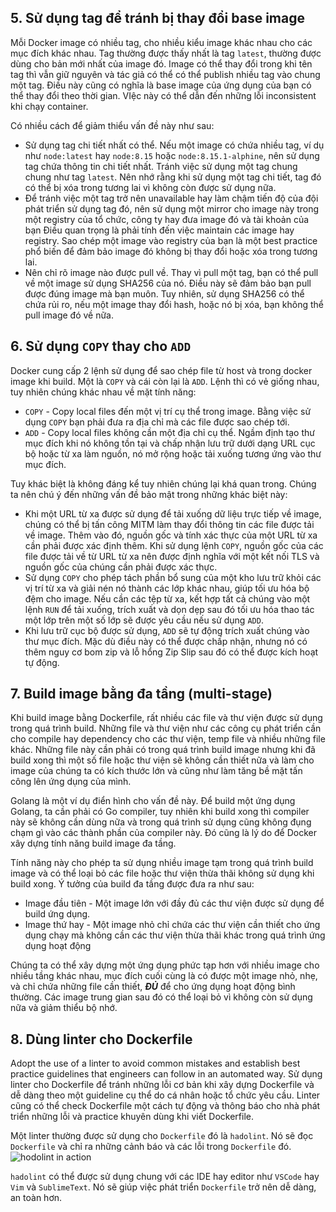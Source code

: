 ## 5. Sử dụng tag để tránh bị thay đổi base image
Mỗi Docker image có nhiều tag, cho nhiều kiểu image khác nhau cho các mục đích khác nhau. Tag thường được thấy nhất là tag `latest`, thường được dùng cho bản mới nhất của image đó. Image có thể thay đổi trong khi tên tag thì vẫn giữ nguyên và tác giả có thể có thể publish nhiều tag vào chung một tag. Điều này cũng có nghĩa là base image của ứng dụng của bạn có thể thay đổi theo thời gian. VIệc này có thể dẫn đến những lỗi inconsistent khi chạy container.

Có nhiều cách để giảm thiểu vấn đề này như sau:

- Sử dụng tag chi tiết nhất có thể. Nếu một image có chứa nhiều tag, ví dụ như `node:latest` hay `node:8.15` hoặc `node:8.15.1-alphine`, nên sử dụng tag chứa thông tin chi tiết nhất. Tránh việc sử dụng một tag chung chung như tag `latest`. Nên nhớ rằng khi sử dụng một tag chi tiết, tag đó có thể bị xóa trong tương lai vì không còn được sử dụng nữa.
- Để tránh việc một tag trở nên unavailable hay làm chậm tiến độ của đội phát triển sử dụng tag đó, nên sử dụng một mirror cho image này trong một registry của tổ chức, công ty hay đưa image đó và tài khoản của bạn Điều quan trọng là phải tính đến việc maintain các image hay registry. Sao chép một image vào registry của bạn là một best practice phổ biến để đảm bảo image đó không bị thay đổi hoặc xóa trong tương lai.
- Nên chỉ rõ image nào được pull về. Thay vì pull một tag, bạn có thể pull về một image sử dụng SHA256 của nó. Điều này sẽ đảm bảo bạn pull được đúng image mà bạn muôn. Tuy nhiên, sử dụng SHA256 có thể chứa rủi ro, nếu một image thay đổi hash, hoặc nó bị xóa, bạn không thể pull image đó về nữa.

## 6. Sử dụng `COPY` thay cho `ADD`

Docker cung cấp 2 lệnh sử dụng để sao chép file từ host và trong docker image khi build. Một là `COPY` và cái còn lại là `ADD`. Lệnh thì có vẻ giống nhau, tuy nhiên chúng khác nhau về mặt tính năng:
- `COPY` - Copy local files đến một vị trí cụ thể trong image. Bằng việc sử dụng `COPY` bạn phải đưa ra địa chỉ mà các file được sao chép tới.
- `ADD` - Copy local files không cần một địa chỉ cụ thể. Ngầm định tạo thư mục đích khi nó không tồn tại và chấp nhận lưu trữ dưới dạng URL cục bộ hoặc từ xa làm nguồn, nó mở rộng hoặc tải xuống tương ứng vào thư mục đích.

Tuy khác biệt là không đáng kể tuy nhiên chúng lại khá quan trong. Chúng ta nên chú ý đến những vấn đề bảo mật trong những khác biệt này:
- Khi một URL từ xa được sử dụng để tải xuống dữ liệu trực tiếp về image, chúng có thể bị tấn công MITM làm thay đổi thông tin các file được tải về image. Thêm vào đó, nguồn gốc và tính xác thực của một URL từ xa cần phải được xác định thêm. Khi sử dụng lệnh `COPY`, nguồn gốc của các file được tải về từ URL từ xa nên được định nghĩa với một kết nối TLS và nguồn gốc của chúng cần phải được xác thực.
- Sử dụng `COPY` cho phép tách phần bổ sung của một kho lưu trữ khỏi các vị trí từ xa và giải nén nó thành các lớp khác nhau, giúp tối ưu hóa bộ đệm cho image. Nếu cần các tệp từ xa, kết hợp tất cả chúng vào một lệnh `RUN` để tải xuống, trích xuất và dọn dẹp sau đó tối ưu hóa thao tác một lớp trên một số lớp sẽ được yêu cầu nếu sử dụng `ADD`.
- Khi lưu trữ cục bộ được sử dụng, `ADD` sẽ tự động trích xuất chúng vào thư mục đích. Mặc dù điều này có thể được chấp nhận, nhưng nó có thêm nguy cơ bom zip và lỗ hổng Zip Slip sau đó có thể được kích hoạt tự động.

## 7. Build image bằng đa tầng (multi-stage)
Khi build image bằng Dockerfile, rất nhiều các file và thư viện được sử dụng trong quá trình build. Những file và thư viện như các công cụ phát triển cần cho compile hay dependency cho các thư viện, temp file và nhiều những file khác. Những file này cần phải có trong quá trình build image nhưng khi đã build xong thì một số file hoặc thư viện sẽ không cần thiết nữa và làm cho image của chúng ta có kích thước lớn và cũng như làm tăng bề mặt tấn công lên ứng dụng của mình.

Golang là một ví dụ điển hình cho vấn đề này. Để build một ứng dụng Golang, ta cần phải có Go compiler, tuy nhiên khi build xong thì compiler này sẽ không cần dùng nữa và trong quá trình sử dụng cũng không đụng chạm gì vào các thành phần của compiler này. Đó cũng là lý do để Docker xây dựng tính năng build image đa tầng.

Tính năng này cho phép ta sử dụng nhiều image tạm trong quá trình build image và có thể loại bỏ các file hoặc thư viện thừa thãi không sử dụng khi build xong. Ý tưởng của build đa tầng được đưa ra như sau:
- Image đầu tiên - Một image lớn với đầy đủ các thư viện được sử dụng để build ứng dụng.
- Image thứ hay - Một image nhỏ chỉ chứa các thư viện cần thiết cho ứng dụng chạy mà không cần các thư viện thừa thãi khác trong quá trình ứng dụng hoạt động

Chúng ta có thể xây dựng một ứng dụng phức tạp hơn với nhiều image cho nhiều tầng khác nhau, mục đích cuối cùng là có được một image nhỏ, nhẹ, và chỉ chứa những file cần thiết, ***ĐỦ*** để cho ứng dụng hoạt động bình thường. Các image trung gian sau đó có thể loại bỏ vì không còn sử dụng nữa và giảm thiểu bộ nhớ.

## 8. Dùng linter cho Dockerfile
Adopt the use of a linter to avoid common mistakes and establish best practice guidelines that engineers can follow in an automated way.
Sử dụng linter cho Dockerfile để tránh những lỗi cơ bản khi xây dựng Dockerfile và dễ dàng theo một guideline cụ thể do cá nhân hoặc tổ chức yêu cầu. Linter cũng có thể check Dockerfile một cách tự động và thông báo cho nhà phát triển những lỗi và practice khuyên dùng khi viết Dockerfile.

Một linter thường được sử dụng cho `Dockerfile` đó là `hadolint`. Nó sẽ đọc `Dockerfile` và chỉ ra những cảnh báo và các lỗi trong `Dockerfile` đó.
![hodolint in action](https://images.viblo.asia/70a2ef84-2f44-4cc9-b8dd-d17391591095.png)

`hadolint` có thể được sử dụng chung với các IDE hay editor như `VSCode` hay `Vim` và `SublimeText`. Nó sẽ giúp việc phát triển `Dockerfile` trở nên dễ dàng, an toàn hơn.